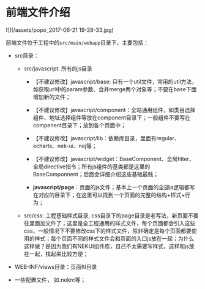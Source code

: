 # 前端文件介绍

![](/assets/popo_2017-06-21  19-28-33.jpg)

前端文件位于工程中的`src/main/webapp`目录下，主要包括：

* src目录：

  * src/javascript: 所有的js目录

    * 【不建议修改】javascript/base: 只有一个util文件，常用的util方法，如获取url中的param参数、合并merge两个对象等；不要在base下面增加新的文件；

    * 【不建议修改】javascript/component：全站通用组件，如类目选择组件、地址选择组件等放在component目录下；一般组件不要写在compenent目录下；放到各个页面中；

    * 【不建议修改】javascript/lib：依赖库目录，里面有regular、echarts、nek-ui、nej等；

    * 【不建议修改】javascript/widget：BaseComponent、全局filter、全局directive指令；所有js组件的基类都是这里的BaseComponnent；后面会详细介绍这些基础最贱；

    * **javascript/page**：页面的js文件；基本上一个页面的全部js逻辑都写在对应的目录下；在这里可以找到一个页面的完整的结构+样式+行为；

  * src/css: 工程基础样式目录, css目录下的page目录是老写法，新页面不要往里面加文件了；这里是全工程通用的样式文件，每个页面都会引入这些css，一般情况下不要修改css下的样式文件，除非确定是每个页面都要使用的样式；每个页面不同的样式文件会和页面的入口js放在一起；为什么这样做？是因为我们有NEKUI组件库，自己不太需要写样式，这样和js放在一起，找起来比较方便；

* WEB-INF/views目录：页面ftl目录

* 一些配置文件， 如.nekrc等；



